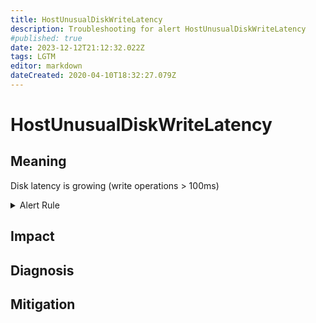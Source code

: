 ```yaml
---
title: HostUnusualDiskWriteLatency
description: Troubleshooting for alert HostUnusualDiskWriteLatency
#published: true
date: 2023-12-12T21:12:32.022Z
tags: LGTM
editor: markdown
dateCreated: 2020-04-10T18:32:27.079Z
---
```


# HostUnusualDiskWriteLatency

## Meaning
[//]: # "Short paragraph that explains what the alert means"
Disk latency is growing (write operations > 100ms)

<details>
  <summary>Alert Rule</summary>

  ```yaml
alert: HostUnusualDiskWriteLatency
expr: (rate(node_disk_write_time_seconds_total[1m]) / rate(node_disk_writes_completed_total[1m]) > 0.1 and rate(node_disk_writes_completed_total[1m]) > 0) * on(instance) group_left (nodename) node_uname_info{nodename=~".+"}
for: 2m
labels:
    severity: warning
annotations:
    summary: Host unusual disk write latency (instance {{ $labels.instance }})
    description: |-
        Disk latency is growing (write operations > 100ms)
          VALUE = {{ $value }}
          LABELS = {{ $labels }}
    runbook: https://github.com/srerun/prometheus-alerts/content/runbooks/HostUnusualDiskWriteLatency

  ```
</details>


## Impact
[//]: # "What could / will happen if the alert is not addressed"



## Diagnosis
[//]: # "Steps to take to identify the cause of the problem"



## Mitigation
[//]: # "The steps necessary to resolve the alert"
